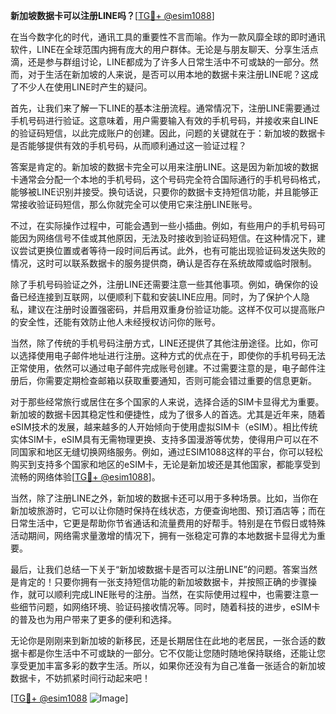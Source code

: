 **新加坡数据卡可以注册LINE吗？**[[TG💪+ @esim1088](https://t.me/s/esim1088)]

在当今数字化的时代，通讯工具的重要性不言而喻。作为一款风靡全球的即时通讯软件，LINE在全球范围内拥有庞大的用户群体。无论是与朋友聊天、分享生活点滴，还是参与群组讨论，LINE都成为了许多人日常生活中不可或缺的一部分。然而，对于生活在新加坡的人来说，是否可以用本地的数据卡来注册LINE呢？这成了不少人在使用LINE时产生的疑问。

首先，让我们来了解一下LINE的基本注册流程。通常情况下，注册LINE需要通过手机号码进行验证。这意味着，用户需要输入有效的手机号码，并接收来自LINE的验证码短信，以此完成账户的创建。因此，问题的关键就在于：新加坡的数据卡是否能够提供有效的手机号码，从而顺利通过这一验证过程？

答案是肯定的。新加坡的数据卡完全可以用来注册LINE。这是因为新加坡的数据卡通常会分配一个本地的手机号码，这个号码完全符合国际通行的手机号码格式，能够被LINE识别并接受。换句话说，只要你的数据卡支持短信功能，并且能够正常接收验证码短信，那么你就完全可以使用它来注册LINE账号。

不过，在实际操作过程中，可能会遇到一些小插曲。例如，有些用户的手机号码可能因为网络信号不佳或其他原因，无法及时接收到验证码短信。在这种情况下，建议尝试更换位置或者等待一段时间后再试。此外，也有可能出现验证码发送失败的情况，这时可以联系数据卡的服务提供商，确认是否存在系统故障或临时限制。

除了手机号码验证之外，注册LINE还需要注意一些其他事项。例如，确保你的设备已经连接到互联网，以便顺利下载和安装LINE应用。同时，为了保护个人隐私，建议在注册时设置强密码，并启用双重身份验证功能。这样不仅可以提高账户的安全性，还能有效防止他人未经授权访问你的账号。

当然，除了传统的手机号码注册方式，LINE还提供了其他注册途径。比如，你可以选择使用电子邮件地址进行注册。这种方式的优点在于，即使你的手机号码无法正常使用，依然可以通过电子邮件完成账号创建。不过需要注意的是，电子邮件注册后，你需要定期检查邮箱以获取重要通知，否则可能会错过重要的信息更新。

对于那些经常旅行或居住在多个国家的人来说，选择合适的SIM卡显得尤为重要。新加坡的数据卡因其稳定性和便捷性，成为了很多人的首选。尤其是近年来，随着eSIM技术的发展，越来越多的人开始倾向于使用虚拟SIM卡（eSIM）。相比传统实体SIM卡，eSIM具有无需物理更换、支持多国漫游等优势，使得用户可以在不同国家和地区无缝切换网络服务。例如，通过ESIM1088这样的平台，你可以轻松购买到支持多个国家和地区的eSIM卡，无论是新加坡还是其他国家，都能享受到流畅的网络体验[[TG💪+ @esim1088](https://t.me/s/esim1088)]。

当然，除了注册LINE之外，新加坡的数据卡还可以用于多种场景。比如，当你在新加坡旅游时，它可以让你随时保持在线状态，方便查询地图、预订酒店等；而在日常生活中，它更是帮助你节省通话和流量费用的好帮手。特别是在节假日或特殊活动期间，网络需求量激增的情况下，拥有一张稳定可靠的本地数据卡显得尤为重要。

最后，让我们总结一下关于“新加坡数据卡是否可以注册LINE”的问题。答案当然是肯定的！只要你拥有一张支持短信功能的新加坡数据卡，并按照正确的步骤操作，就可以顺利完成LINE账号的注册。当然，在实际使用过程中，也需要注意一些细节问题，如网络环境、验证码接收情况等。同时，随着科技的进步，eSIM卡的普及也为用户带来了更多的便利和选择。

无论你是刚刚来到新加坡的新移民，还是长期居住在此地的老居民，一张合适的数据卡都是你生活中不可或缺的一部分。它不仅能让您随时随地保持联络，还能让您享受更加丰富多彩的数字生活。所以，如果你还没有为自己准备一张适合的新加坡数据卡，不妨抓紧时间行动起来吧！

[[TG💪+ @esim1088](https://t.me/s/esim1088) ![Image](https://i.postimg.cc/4NQfJmqS/Snipaste-2025-05-13-00-14-12.png)]